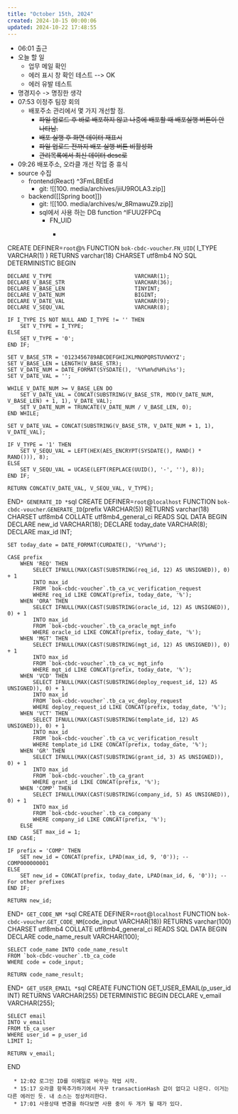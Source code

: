 ```yaml
---
title: "October 15th, 2024"
created: 2024-10-15 00:00:06
updated: 2024-10-22 17:48:55
---
```

  * 06:01 출근
  * 오늘 할 일
    * 업무 메일 확인
    * 에러 표시 창 확인 테스트 --> OK
    * 에러 유발 테스트
  * 명경지수 -> 명징한 생각
  * 07:53 이정주 팀장 회의
    * 배포주소 관리에서 몇 가지 개선할 점.
      * ~~파일 업로드 후 바로 배포하지 않고 나중에 배포할 때 배포실행 버튼이 안 나타남.~~
      * ~~배포 실행 후 화면 데이터 재표시~~
      * ~~파일 업로드 전까지 배포 실행 버튼 비활성화~~
      * ~~관리목록에서 최신 데이터 desc로~~
  * 09:26 배포주소, 오라클 개선 작업 중 휴식
  * source 수집
    * frontend(React) ^3FmLBEtEd
      * git: ![[100. media/archives/jiiU9ROLA3.zip]]
    * backend([[Spring boot]])
      * git: ![[100. media/archives/w_8RmawuZ9.zip]]
      * sql에서 사용 하는 DB function ^lFUU2FPCq
        * FN_UID
          * ```sql
CREATE DEFINER=`root`@`%` FUNCTION `bok-cbdc-voucher`.`FN_UID`(
    I_TYPE                          VARCHAR(1)
) RETURNS varchar(18) CHARSET utf8mb4
    NO SQL
    DETERMINISTIC
BEGIN

    DECLARE V_TYPE                          VARCHAR(1);
    DECLARE V_BASE_STR                      VARCHAR(36);
    DECLARE V_BASE_LEN                      TINYINT;
    DECLARE V_DATE_NUM                      BIGINT;
    DECLARE V_DATE_VAL                      VARCHAR(9);
    DECLARE V_SEQU_VAL                      VARCHAR(8);

    IF I_TYPE IS NOT NULL AND I_TYPE != '' THEN
        SET V_TYPE = I_TYPE;
    ELSE
        SET V_TYPE = '0';
    END IF;

    SET V_BASE_STR = '0123456789ABCDEFGHIJKLMNOPQRSTUVWXYZ';
    SET V_BASE_LEN = LENGTH(V_BASE_STR);
    SET V_DATE_NUM = DATE_FORMAT(SYSDATE(), '%Y%m%d%H%i%s');
    SET V_DATE_VAL = '';

    WHILE V_DATE_NUM >= V_BASE_LEN DO
        SET V_DATE_VAL = CONCAT(SUBSTRING(V_BASE_STR, MOD(V_DATE_NUM, V_BASE_LEN) + 1, 1), V_DATE_VAL);
        SET V_DATE_NUM = TRUNCATE(V_DATE_NUM / V_BASE_LEN, 0);
    END WHILE;

    SET V_DATE_VAL = CONCAT(SUBSTRING(V_BASE_STR, V_DATE_NUM + 1, 1), V_DATE_VAL);

    IF V_TYPE = '1' THEN
        SET V_SEQU_VAL = LEFT(HEX(AES_ENCRYPT(SYSDATE(), RAND() * RAND())), 8);
    ELSE
        SET V_SEQU_VAL = UCASE(LEFT(REPLACE(UUID(), '-', ''), 8));
    END IF;

    RETURN CONCAT(V_DATE_VAL, V_SEQU_VAL, V_TYPE);

END```
        * GENERATE_ID
          * ```sql
CREATE DEFINER=`root`@`localhost` FUNCTION `bok-cbdc-voucher`.`GENERATE_ID`(prefix VARCHAR(5)) RETURNS varchar(18) CHARSET utf8mb4 COLLATE utf8mb4_general_ci
    READS SQL DATA
BEGIN
    DECLARE new_id VARCHAR(18);
    DECLARE today_date VARCHAR(8);
    DECLARE max_id INT;

    SET today_date = DATE_FORMAT(CURDATE(), '%Y%m%d');

    CASE prefix
        WHEN 'REQ' THEN
            SELECT IFNULL(MAX(CAST(SUBSTRING(req_id, 12) AS UNSIGNED)), 0) + 1
            INTO max_id
            FROM `bok-cbdc-voucher`.tb_ca_vc_verification_request
            WHERE req_id LIKE CONCAT(prefix, today_date, '%');
        WHEN 'ORA' THEN
            SELECT IFNULL(MAX(CAST(SUBSTRING(oracle_id, 12) AS UNSIGNED)), 0) + 1
            INTO max_id
            FROM `bok-cbdc-voucher`.tb_ca_oracle_mgt_info
            WHERE oracle_id LIKE CONCAT(prefix, today_date, '%');
        WHEN 'MGT' THEN
            SELECT IFNULL(MAX(CAST(SUBSTRING(mgt_id, 12) AS UNSIGNED)), 0) + 1
            INTO max_id
            FROM `bok-cbdc-voucher`.tb_ca_vc_mgt_info
            WHERE mgt_id LIKE CONCAT(prefix, today_date, '%');
        WHEN 'VCD' THEN
            SELECT IFNULL(MAX(CAST(SUBSTRING(deploy_request_id, 12) AS UNSIGNED)), 0) + 1
            INTO max_id
            FROM `bok-cbdc-voucher`.tb_ca_vc_deploy_request
            WHERE deploy_request_id LIKE CONCAT(prefix, today_date, '%');
        WHEN 'VCT' THEN
            SELECT IFNULL(MAX(CAST(SUBSTRING(template_id, 12) AS UNSIGNED)), 0) + 1
            INTO max_id
            FROM `bok-cbdc-voucher`.tb_ca_vc_verification_result
            WHERE template_id LIKE CONCAT(prefix, today_date, '%');
        WHEN 'GR' THEN
            SELECT IFNULL(MAX(CAST(SUBSTRING(grant_id, 3) AS UNSIGNED)), 0) + 1
            INTO max_id
            FROM `bok-cbdc-voucher`.tb_ca_grant
            WHERE grant_id LIKE CONCAT(prefix, '%');
        WHEN 'COMP' THEN
            SELECT IFNULL(MAX(CAST(SUBSTRING(company_id, 5) AS UNSIGNED)), 0) + 1
            INTO max_id
            FROM `bok-cbdc-voucher`.tb_ca_company
            WHERE company_id LIKE CONCAT(prefix, '%');
        ELSE
            SET max_id = 1;
    END CASE;

    IF prefix = 'COMP' THEN
        SET new_id = CONCAT(prefix, LPAD(max_id, 9, '0')); -- COMP000000001
    ELSE
        SET new_id = CONCAT(prefix, today_date, LPAD(max_id, 6, '0')); -- For other prefixes
    END IF;

    RETURN new_id;
END```
        * GET_CODE_NM
          * ```sql
CREATE DEFINER=`root`@`localhost` FUNCTION `bok-cbdc-voucher`.`GET_CODE_NM`(code_input VARCHAR(18)) RETURNS varchar(100) CHARSET utf8mb4 COLLATE utf8mb4_general_ci
    READS SQL DATA
BEGIN
    DECLARE code_name_result VARCHAR(100);

    SELECT code_name INTO code_name_result
    FROM `bok-cbdc-voucher`.tb_ca_code
    WHERE code = code_input;

    RETURN code_name_result;
END```
        * GET_USER_EMAIL
          * ```sql
CREATE FUNCTION GET_USER_EMAIL(p_user_id INT)
RETURNS VARCHAR(255)
DETERMINISTIC
BEGIN
	DECLARE v_email VARCHAR(255);

	SELECT email
	INTO v_email
	FROM tb_ca_user
	WHERE user_id = p_user_id
	LIMIT 1;

	RETURN v_email;
END
```
  * 12:02 로그인 ID를 이메일로 바꾸는 작업 시작.
  * 15:17 오라클 항목추가하기에서 자꾸 transactionHash 값이 없다고 나온다. 이거는 다른 에러인 듯. 내 소스는 정상처리한다.
  * 17:01 사용상태 변경을 하다보면 사용 중이 두 개가 될 때가 있다.